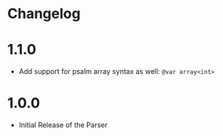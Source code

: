 Changelog
======

# 1.1.0

- Add support for psalm array syntax as well: `@var array<int>`

# 1.0.0

- Initial Release of the Parser

